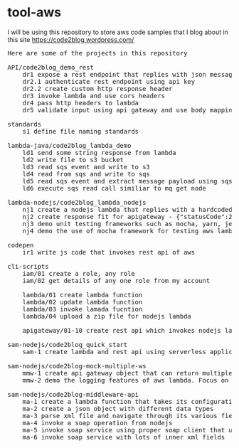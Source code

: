 # tool-aws
I will be using this repository to store aws code samples that I blog about in this site https://code2blog.wordpress.com/

<pre>
Here are some of the projects in this repository

API/code2blog_demo_rest
	dr1 expose a rest endpoint that replies with json message
	dr2.1 authenticate rest endpoint using api key
	dr2.2 create custom http response header
	dr3 invoke lambda and use cors headers
	dr4 pass http headers to lambda
	dr5 validate input using api gateway and use body mapping template to transform input and output
	
standards
	s1 define file naming standards
	
lambda-java/code2blog_lambda_demo
	ld1 send some string response from lambda
	ld2 write file to s3 bucket
	ld3 read sqs event and write to s3 
	ld4 read from sqs and write to sqs
	ld5 read sqs event and extract message payload using sqs model classes
	ld6 execute sqs read call similiar to mq get node
	
lambda-nodejs/code2blog_lambda_nodejs
	nj1 create a nodejs lambda that replies with a hardcoded string
	nj2 create response fit for apigateway - {"statusCode":200,"headers":{"Content-Type":"*/*"},"body":"Hello, World!"}
	nj3 demo unit testing frameworks such as mocha, yarn, jest
	nj4 demo the use of mocha framework for testing aws lambdas
	
codepen
	ir1 write js code that invokes rest api of aws

cli-scripts
	iam/01 create a role, any role 
	iam/02 get details of any one role from my account 

	lambda/01 create lambda function
	lambda/02 update lambda function
	lambda/03 invoke lamada fucntion
	lambda/04 upload a zip file for nodejs lambda

	apigateway/01-10 create rest api which invokes nodejs lambda

sam-nodejs/code2blog_quick_start
	sam-1 create lambda and rest api using serverless application model 

sam-nodejs/code2blog-mock-multiple-ws
	mmw-1 create api gateway object that can return multiple responses json and xml based on http query parameters
	mmw-2 demo the logging features of aws lambda. Focus on uuid that binds related events
	
sam-nodejs/code2blog-middleware-api
	ma-1 create a lambda function that takes its configuration from s3 file, and invokes another api 
	ma-2 create a json object with different data types
	ma-3 parse xml file and navigate through its various fields
	ma-4 invoke a soap operation from nodejs
	ma-5 invoke soap service using proper soap client that understands wsdl
	ma-6 invoke soap service with lots of inner xml fields 
	
</pre>
